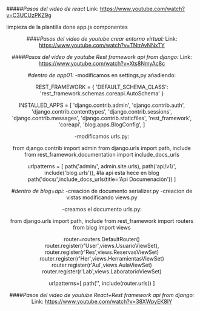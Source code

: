 #####*Pasos del video de react*
Link: https://www.youtube.com/watch?v=C3UCUzPKZ9g

limpieza de la plantilla done
app.js componentes <Header/><Home/><SerarchPage/>

####*Pasos del video de youtube crear entorno virtual:*
Link: https://www.youtube.com/watch?v=TNtrAvNNxTY

####*Pasos del video de youtube Rest framework api from django:*
Link: https://www.youtube.com/watch?v=Xts8NmyAc8c

#*dentro de app01:*
-modificamos en settings,py añadiendo:

REST_FRAMEWORK = {
    'DEFAULT_SCHEMA_CLASS': 'rest_framework.schemas.coreapi.AutoSchema'
}

INSTALLED_APPS = [
    'django.contrib.admin',
    'django.contrib.auth',
    'django.contrib.contenttypes',
    'django.contrib.sessions',
    'django.contrib.messages',
    'django.contrib.staticfiles',
    'rest_framework',
    'coreapi',
    'blog.apps.BlogConfig',
]

-modificamos urls.py:

from django.contrib import admin
from django.urls import path, include
from rest_framework.documentation import include_docs_urls

urlpatterns = [
    path('admin/', admin.site.urls),
    path('api/v1/', include('blog.urls')), #la api esta hece en blog
    path('docs/',include_docs_urls(title='Api Documenación'))
    ]


#*dentro de blog=api:*
-creacion de documento serializer.py
-creacion de vistas modificando views.py

-creamos el documento urls.py:

from django.urls import path, include
from rest_framework import routers
from blog import views 

router=routers.DefaultRouter()
router.register(r'User',views.UsuarioViewSet),
router.register(r'Res',views.ReservasViewSet)
router.register(r'Her',views.HerramientasViewSet)
router.register(r'Aul',views.AulaViewSet)
router.register(r'Lab',views.LaboratorioViewSet)

urlpatterns=[
    path('', include(router.urls))
]

####*Pasos del video de youtube React+Rest framework api from django:*
Link: https://www.youtube.com/watch?v=38XWpyEK8IY